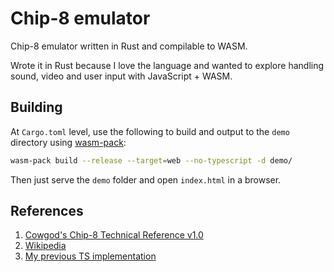 # Chip-8 emulator

Chip-8 emulator written in Rust and compilable to WASM.

Wrote it in Rust because I love the language and wanted to explore handling sound, video and user input with JavaScript + WASM.

## Building

At `Cargo.toml` level, use the following to build and output to the `demo` directory using [wasm-pack](https://rustwasm.github.io/wasm-pack/):

```bash
wasm-pack build --release --target=web --no-typescript -d demo/
```

Then just serve the `demo` folder and open `index.html` in a browser.

## References

1. [Cowgod's Chip-8 Technical Reference v1.0](http://devernay.free.fr/hacks/chip8/C8TECH10.HTM)
2. [Wikipedia](https://en.wikipedia.org/wiki/CHIP-8)
3. [My previous TS implementation](https://github.com/joao-conde/chip8-emulator-ts)
